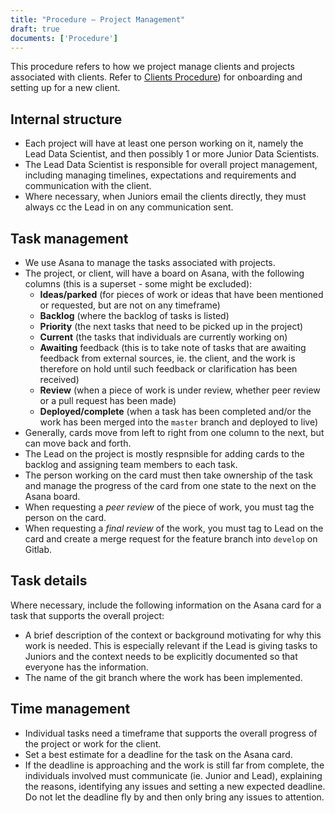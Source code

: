 ```yaml
---
title: "Procedure – Project Management"
draft: true
documents: ['Procedure']
---
```


This procedure refers to how we project manage clients and projects associated with clients. Refer to <a href="https://www.exegetic.biz/internal/procedure-clients/">Clients Procedure</a>) for onboarding and setting up for a new client. 

## Internal structure

- Each project will have at least one person working on it, namely the Lead Data Scientist, and then possibly 1 or more Junior Data Scientists.
- The Lead Data Scientist is responsible for overall project management, including managing timelines, expectations and requirements and communication with the client.
- Where necessary, when Juniors email the clients directly, they must always cc the Lead in on any communication sent.

## Task management

- We use Asana to manage the tasks associated with projects.
- The project, or client, will have a board on Asana, with the following columns (this is a superset - some might be excluded):
    - **Ideas/parked** (for pieces of work or ideas that have been mentioned or requested, but are not on any timeframe)
    - **Backlog** (where the backlog of tasks is listed)
    - **Priority** (the next tasks that need to be picked up in the project)
    - **Current** (the tasks that individuals are currently working on)
    - **Awaiting** feedback (this is to take note of tasks that are awaiting feedback from external sources, ie. the client, and the work is therefore on hold until such feedback or clarification has been received)
    - **Review** (when a piece of work is under review, whether peer review or a pull request has been made)
    - **Deployed/complete** (when a task has been completed and/or the work has been merged into the `master` branch and deployed to live)
- Generally, cards move from left to right from one column to the next, but can move back and forth.
- The Lead on the project is mostly respnsible for adding cards to the backlog and assigning team members to each task.
- The person working on the card must then take ownership of the task and manage the progress of the card from one state to the next on the Asana board.
- When requesting a *peer review* of the piece of work, you must tag the person on the card. 
- When requesting a *final review* of the work, you must tag to Lead on the card and create a merge request for the feature branch into `develop` on Gitlab.

## Task details

Where necessary, include the following information on the Asana card for a task that supports the overall project:
- A brief description of the context or background motivating for why this work is needed. This is especially relevant if the Lead is giving tasks to Juniors and the context needs to be explicitly documented so that everyone has the information.
- The name of the git branch where the work has been implemented.

## Time management

- Individual tasks need a timeframe that supports the overall progress of the project or work for the client. 
- Set a best estimate for a deadline for the task on the Asana card.
- If the deadline is approaching and the work is still far from complete, the individuals involved must communicate (ie. Junior and Lead), explaining the reasons, identifying any issues and setting a new expected deadline. Do not let the deadline fly by and then only bring any issues to attention. 